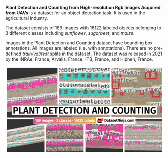**Plant Detection and Counting from High-resolution Rgb Images Acquired from UAVs** is a dataset for an object detection task. It is used in the agricultural industry. 

The dataset consists of 189 images with 16122 labeled objects belonging to 3 different classes including *sunflower*, *sugarbeet*, and *maize*.

Images in the Plant Detection and Counting dataset have bounding box annotations. All images are labeled (i.e. with annotations). There are no pre-defined <i>train/val/test</i> splits in the dataset. The dataset was released in 2021 by the INRAe, France, Arvalis, France, ITB, France, and Hiphen, France.

<img src="https://github.com/dataset-ninja/plant-detection-and-counting/raw/main/visualizations/poster.png">
